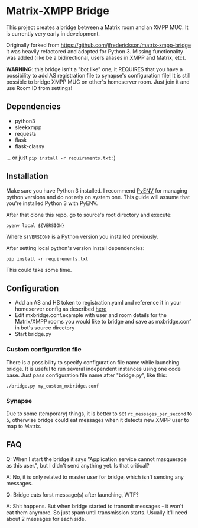 # Matrix-XMPP Bridge
This project creates a bridge between a Matrix room and an XMPP MUC. It is currently very early in development.

Originally forked from https://github.com/jfrederickson/matrix-xmpp-bridge it was heavily refactored and adopted for Python 3. Missing functionality was added (like be a bidirectional, users aliases in XMPP and Matrix, etc).

**WARNING**: this bridge isn't a "bot like" one, it REQUIRES that you have a possibility to add AS registration file to synapse's configuration file!
It is still possible to bridge XMPP MUC on other's homeserver room. Just join it and use Room ID from settings!

## Dependencies
- python3
- sleekxmpp
- requests
- flask
- flask-classy

... or just ``pip install -r requirements.txt`` :)

## Installation

Make sure you have Python 3 installed. I recommend [PyENV](https://github.com/yyuu/pyenv) for managing python versions and do not rely on system one. This guide will assume that you're installed Python 3 with PyENV.

After that clone this repo, go to source's root directory and execute:

```
pyenv local ${VERSION}
```

Where `${VERSION}` is a Python version you installed previously.

After setting local python's version install dependencies:

```
pip install -r requirements.txt
```

This could take some time.

## Configuration

- Add an AS and HS token to registration.yaml and reference it in your homeserver config as described [here](http://matrix.org/blog/2015/03/02/introduction-to-application-services/)
- Edit mxbridge.conf.example with user and room details for the Matrix/XMPP rooms you would like to bridge and save as mxbridge.conf in bot's source directory
- Start bridge.py

### Custom configuration file

There is a possibility to specify configuration file name while launching bridge. It is useful to run several independent instances using one code base. Just pass configuration file name after "bridge.py", like this:

```
./bridge.py my_custom_mxbridge.conf
```

### Synapse

Due to some (temporary) things, it is better to set `rc_messages_per_second` to 5, otherwise bridge could eat messages when it detects new XMPP user to map to Matrix.

## FAQ

Q: When I start the bridge it says "Application service cannot masquerade as this user.", but I didn't send anything yet. Is that critical?

A: No, it is only related to master user for bridge, which isn't sending any messages.

Q: Bridge eats forst message(s) after launching, WTF?

A: Shit happens. But when bridge started to transmit messages - it won't eat them anymore. So just spam until transmission starts. Usually it'll need about 2 messages for each side.
